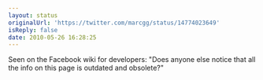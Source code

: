 ```yaml
---
layout: status
originalUrl: 'https://twitter.com/marcgg/status/14774023649'
isReply: false
date: 2010-05-26 16:28:25
---
```


Seen on the Facebook wiki for developers: "Does anyone else notice that all the info on this page is outdated and obsolete?"
